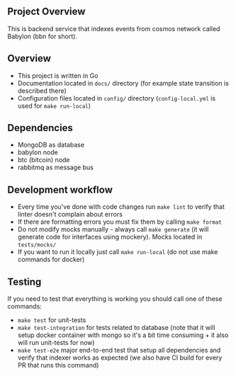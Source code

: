 ## Project Overview

This is backend service that indexes events from cosmos network called Babylon (bbn for short).

## Overview

- This project is written in Go
- Documentation located in `docs/` directory (for example state transition is described there)
- Configuration files located in `config/` directory (`config-local.yml` is used for `make run-local`)

## Dependencies

- MongoDB as database
- babylon node
- btc (bitcoin) node
- rabbitmq as message bus

## Development workflow

- Every time you've done with code changes run `make lint` to verify that linter doesn't complain about errors
- If there are formatting errors you must fix them by calling `make format`
- Do not modify mocks manually - always call `make generate` (it will generate code for interfaces using mockery). Mocks located in `tests/mocks/`
- If you want to run it locally just call `make run-local` (do not use make commands for docker)

## Testing

If you need to test that everything is working you should call one of these commands:
- `make test` for unit-tests
- `make test-integration` for tests related to database (note that it will setup docker container with mongo so it's a bit time consuming + it also will run unit-tests for now)
- `make test-e2e` major end-to-end test that setup all dependencies and verify that indexer works as expected (we also have CI build for every PR that runs this command)